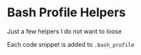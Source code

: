 # Bash Profile Helpers

Just a few helpers I do not want to loose

Each code snippet is added to `.bash_profile`